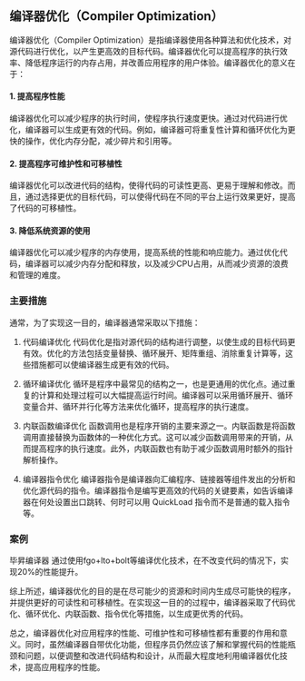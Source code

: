 ## 编译器优化（Compiler Optimization）

编译器优化（Compiler Optimization）是指编译器使用各种算法和优化技术，对源代码进行优化，以产生更高效的目标代码。编译器优化可以提高程序的执行效率、降低程序运行的内存占用，并改善应用程序的用户体验。编译器优化的意义在于：

#### 1. 提高程序性能
编译器优化可以减少程序的执行时间，使程序执行速度更快。通过对代码进行优化，编译器可以生成更有效的代码。例如，编译器可将重复性计算和循环优化为更快的操作，优化内存分配，减少碎片和引用等。

#### 2. 提高程序可维护性和可移植性
编译器优化可以改进代码的结构，使得代码的可读性更高、更易于理解和修改。而且，通过选择更优的目标代码，可以使得代码在不同的平台上运行效果更好，提高了代码的可移植性。

#### 3. 降低系统资源的使用
编译器优化可以减少程序的内存使用，提高系统的性能和响应能力。通过优化代码，编译器可以减少内存分配和释放，以及减少CPU占用，从而减少资源的浪费和管理的难度。


### 主要措施

通常，为了实现这一目的，编译器通常采取以下措施：

1. 代码编译优化
代码优化是指对源代码的结构进行调整，以使生成的目标代码更有效。优化的方法包括变量替换、循环展开、矩阵重组、消除重复计算等，这些措施都可以使编译器生成更有效的代码。

2. 循环编译优化
循环是程序中最常见的结构之一，也是更通用的优化点。通过重复的计算和处理过程可以大幅提高运行时间。编译器可以采用循环展开、循环变量合并、循环并行化等方法来优化循环，提高程序的执行速度。

3. 内联函数编译优化
函数调用也是程序开销的主要来源之一。内联函数是将函数调用直接替换为函数体的一种优化方式。这可以减少函数调用带来的开销，从而提高程序的执行速度。此外，内联函数也有助于减少函数调用时额外的指针解析操作。

4. 编译器指令优化
编译器指令是编译器向汇编程序、链接器等组件发出的分析和优化源代码的指令。编译器指令是编写更高效的代码的关键要素，如告诉编译器在何处设置出口跳转、何时可以用 QuickLoad 指令而不是普通的载入指令等。

### 案例

毕昇编译器 通过使用fgo+lto+bolt等编译优化技术，在不改变代码的情况下，实现20%的性能提升。

综上所述，编译器优化的目的是在尽可能少的资源和时间内生成尽可能快的程序，并提供更好的可读性和可移植性。在实现这一目的的过程中，编译器采取了代码优化、循环优化、内联函数、指令优化等措施，以生成更优秀的代码。

总之，编译器优化对应用程序的性能、可维护性和可移植性都有重要的作用和意义。同时，虽然编译器自带优化功能，但程序员仍然应该了解和掌握代码的性能瓶颈和问题，以便调整和改进代码结构和设计，从而最大程度地利用编译器优化技术，提高应用程序的性能。
